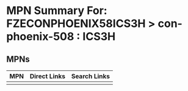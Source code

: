 



# MPN Summary For: FZECONPHOENIX58ICS3H > con-phoenix-508 : ICS3H

## MPNs
  

|MPN|Direct Links|Search Links|
| :--- | :--- | :--- |
||||

